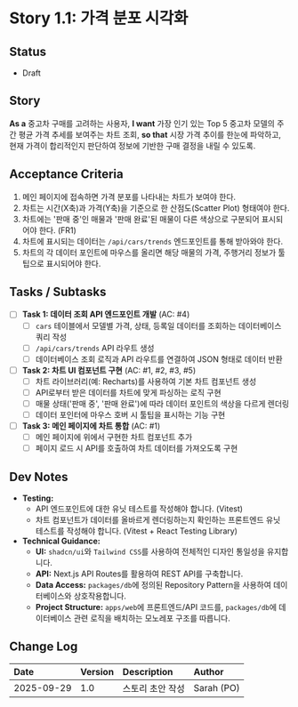 # Story 1.1: 가격 분포 시각화

## Status
- Draft

## Story
**As a** 중고차 구매를 고려하는 사용자,
**I want** 가장 인기 있는 Top 5 중고차 모델의 주간 평균 가격 추세를 보여주는 차트 조회,
**so that** 시장 가격 추이를 한눈에 파악하고, 현재 가격이 합리적인지 판단하여 정보에 기반한 구매 결정을 내릴 수 있도록.

## Acceptance Criteria
1.  메인 페이지에 접속하면 가격 분포를 나타내는 차트가 보여야 한다.
2.  차트는 시간(X축)과 가격(Y축)을 기준으로 한 산점도(Scatter Plot) 형태여야 한다.
3.  차트에는 '판매 중'인 매물과 '판매 완료'된 매물이 다른 색상으로 구분되어 표시되어야 한다. (FR1)
4.  차트에 표시되는 데이터는 `/api/cars/trends` 엔드포인트를 통해 받아와야 한다.
5.  차트의 각 데이터 포인트에 마우스를 올리면 해당 매물의 가격, 주행거리 정보가 툴팁으로 표시되어야 한다.

## Tasks / Subtasks
- [ ] **Task 1: 데이터 조회 API 엔드포인트 개발** (AC: #4)
    - [ ] `cars` 테이블에서 모델별 가격, 상태, 등록일 데이터를 조회하는 데이터베이스 쿼리 작성
    - [ ] `/api/cars/trends` API 라우트 생성
    - [ ] 데이터베이스 조회 로직과 API 라우트를 연결하여 JSON 형태로 데이터 반환
- [ ] **Task 2: 차트 UI 컴포넌트 구현** (AC: #1, #2, #3, #5)
    - [ ] 차트 라이브러리(예: Recharts)를 사용하여 기본 차트 컴포넌트 생성
    - [ ] API로부터 받은 데이터를 차트에 맞게 파싱하는 로직 구현
    - [ ] 매물 상태('판매 중', '판매 완료')에 따라 데이터 포인트의 색상을 다르게 렌더링
    - [ ] 데이터 포인터에 마우스 호버 시 툴팁을 표시하는 기능 구현
- [ ] **Task 3: 메인 페이지에 차트 통합** (AC: #1)
    - [ ] 메인 페이지에 위에서 구현한 차트 컴포넌트 추가
    - [ ] 페이지 로드 시 API를 호출하여 차트 데이터를 가져오도록 구현

## Dev Notes
- **Testing:**
    - API 엔드포인트에 대한 유닛 테스트를 작성해야 합니다. (Vitest)
    - 차트 컴포넌트가 데이터를 올바르게 렌더링하는지 확인하는 프론트엔드 유닛 테스트를 작성해야 합니다. (Vitest + React Testing Library)
- **Technical Guidance:**
    - **UI:** `shadcn/ui`와 `Tailwind CSS`를 사용하여 전체적인 디자인 통일성을 유지합니다.
    - **API:** Next.js API Routes를 활용하여 REST API를 구축합니다.
    - **Data Access:** `packages/db`에 정의된 Repository Pattern을 사용하여 데이터베이스와 상호작용합니다.
    - **Project Structure:** `apps/web`에 프론트엔드/API 코드를, `packages/db`에 데이터베이스 관련 로직을 배치하는 모노레포 구조를 따릅니다.

## Change Log
| Date | Version | Description | Author |
| :--- | :--- | :--- | :--- |
| 2025-09-29 | 1.0 | 스토리 초안 작성 | Sarah (PO) |
